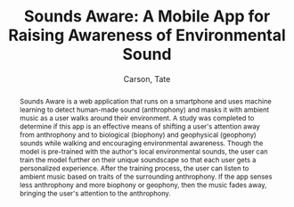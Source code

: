 ---
title: "Sounds Aware: A Mobile App for Raising Awareness of Environmental Sound"
abstract: "Sounds Aware is a web application that runs on a smartphone and uses machine learning to detect human-made sound (anthrophony) and masks it with ambient music as a user walks around their environment. A study was completed to determine if this app is an effective means of shifting a user's attention away from anthrophony and to biological (biophony) and geophysical (geophony) sounds while walking and encouraging environmental awareness. Though the model is pre-trained with the author's local environmental sounds, the user can train the model further on their unique soundscape so that each user gets a personalized experience. After the training process, the user can listen to ambient music based on traits of the surrounding anthrophony. If the app senses less anthrophony and more biophony or geophony, then the music fades away, bringing the user's attention to the anthrophony."
address: "Trondheim"
booktitle: "Proceedings of the International Web Audio Conference 2019"
editor: "Xambó, Anna and Martín, Sara R. and Roma, Gerard"
month: "December"
publisher: "NTNU"
series: "WAC'19"
pages: ""
ID: "12"
author: "Carson, Tate"
webAuthor: "Tate Carson"
track: "Paper"
year: "2019"
tags: year2019
media: "https://youtu.be/4ZdOdbysd9c"
pdflink: "/_data/papers/pdf/2019/2019_12.pdf"
ISSN: "2663-5844"
---